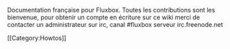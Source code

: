 Documentation française pour Fluxbox. Toutes les contributions sont les bienvenue, pour obtenir un compte en écriture sur ce wiki merci de contacter un administrateur sur irc, canal #fluxbox serveur irc.freenode.net

[[Category:Howtos]]